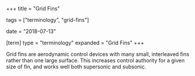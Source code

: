 +++
title = "Grid Fins"

tags = ["terminology", "grid-fins"]

date = "2018-07-13"

[term]
type = "terminology"
expanded = "Grid Fins"
+++

Grid fins are aerodynamic control devices with many small, interleaved fins
rather than one large surface. This increases control authority for a given
size of fin, and works well both supersonic and subsonic.

<!--more-->
